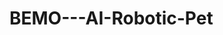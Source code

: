 # BEMO---AI-Robotic-Pet
<!-- UCL x IBM project 3rd Year EEE project - Building a robotic pet for socially isolated people using state-of-art technologies
Several libarries must be installed:

sudo apt install python3-gst-1.0
pip3 install playsound
pip install newsapi-python
pip install tweepy
pip3 install ibmcloudant
sudo apt-get install python3-pyaudio 
pip install ibm_watson
pip install pandas
sudo apt-get install libatlas-base-dev
sudo pip3 install numpy 
sudo pip3 install numpy  --upgrade
pip3 install pydub
sudo raspi-config -> peripherals -> Audio -> Slect proffered audio peripheral -->

